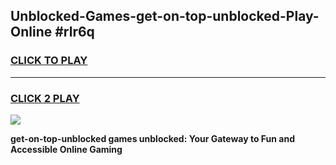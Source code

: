 
## Unblocked-Games-get-on-top-unblocked-Play-Online #rlr6q
<h3>
<a href="https://news.freeplayer.one?title=get-on-top-unblocked&ref=3">CLICK TO PLAY</a></h3>
<hr>

<h3>
<a href="https://news.freeplayer.one?title=get-on-top-unblocked&ref=3">CLICK 2 PLAY</a>
  
</h3>

<a href="https://news.freeplayer.one?title=get-on-top-unblocked&ref=3"><img src="https://clearcache.store/games.png"></a>


**get-on-top-unblocked games unblocked: Your Gateway to Fun and Accessible Online Gaming**
